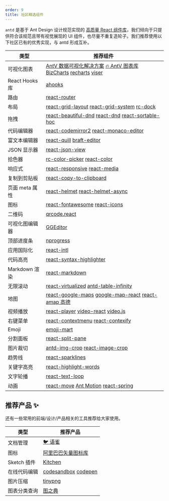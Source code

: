 ```yaml
---
order: 9
title: 社区精选组件
---
```


`antd` 是基于 Ant Design 设计规范实现的 [高质量 React 组件库](/components/overview)，我们倾向于只提供符合该规范且带有视觉展现的 UI 组件，也尽量不重复造轮子。我们推荐使用以下社区已有的优秀实现，与 antd 形成互补。

| 类型 | 推荐组件 |
| --- | --- |
| 可视化图表 | [AntV 数据可视化解决方案](https://antv.vision/zh) [🔥 AntV 图表库](https://g2plot.antv.vision/zh) [BizCharts](https://github.com/alibaba/BizCharts) [recharts](https://github.com/recharts/recharts/) [viser](https://viserjs.github.io/) |
| React Hooks 库 | [ahooks](https://github.com/alibaba/hooks) |
| 路由 | [react-router](https://github.com/ReactTraining/react-router) |
| 布局 | [react-grid-layout](https://github.com/react-grid-layout/react-grid-layout) [react-grid-system](https://github.com/sealninja/react-grid-system) [rc-dock](https://github.com/ticlo/rc-dock) |
| 拖拽 | [react-beautiful-dnd](https://github.com/atlassian/react-beautiful-dnd/) [react-dnd](https://github.com/gaearon/react-dnd) [react-sortable-hoc](https://github.com/clauderic/react-sortable-hoc) |
| 代码编辑器 | [react-codemirror2](https://github.com/scniro/react-codemirror2) [react-monaco-editor](https://github.com/superRaytin/react-monaco-editor) |
| 富文本编辑器 | [react-quill](https://github.com/zenoamaro/react-quill) [braft-editor](https://github.com/margox/braft-editor) |
| JSON 显示器 | [react-json-view](https://github.com/mac-s-g/react-json-view) |
| 拾色器 | [rc-color-picker](https://github.com/react-component/color-picker) [react-color](http://casesandberg.github.io/react-color/) |
| 响应式 | [react-responsive](https://github.com/contra/react-responsive) [react-media](https://github.com/ReactTraining/react-media) |
| 复制到剪贴板 | [react-copy-to-clipboard](https://github.com/nkbt/react-copy-to-clipboard) |
| 页面 meta 属性 | [react-helmet](https://github.com/nfl/react-helmet) [react-helmet-async](https://github.com/staylor/react-helmet-async) |
| 图标 | [react-fontawesome](https://github.com/FortAwesome/react-fontawesome) [react-icons](https://github.com/gorangajic/react-icons) |
| 二维码 | [qrcode.react](https://github.com/zpao/qrcode.react) |
| 可视化图编辑器 | [GGEditor](https://github.com/gaoli/GGEditor) |
| 顶部进度条 | [nprogress](https://github.com/rstacruz/nprogress) |
| 应用国际化 | [react-intl](https://github.com/yahoo/react-intl) |
| 代码高亮 | [react-syntax-highlighter](https://github.com/conorhastings/react-syntax-highlighter) |
| Markdown 渲染 | [react-markdown](https://remarkjs.github.io/react-markdown/) |
| 无限滚动 | [react-virtualized](https://github.com/bvaughn/react-virtualized) [antd-table-infinity](https://github.com/Leonard-Li777/antd-table-infinity) |
| 地图 | [react-google-maps](https://github.com/tomchentw/react-google-maps) [google-map-react](https://github.com/istarkov/google-map-react) [react-amap 高德](https://github.com/ElemeFE/react-amap) |
| 视频播放 | [react-player](https://github.com/CookPete/react-player) [video-react](https://github.com/video-react/video-react) [video.js](http://docs.videojs.com/tutorial-react.html) |
| 右键菜单 | [react-contextmenu](https://github.com/vkbansal/react-contextmenu/) [react-contexify](https://github.com/fkhadra/react-contexify) |
| Emoji | [emoji-mart](https://github.com/missive/emoji-mart) |
| 分割面板 | [react-split-pane](https://github.com/tomkp/react-split-pane) |
| 图片裁切 | [antd-img-crop](https://github.com/nanxiaobei/antd-img-crop) [react-image-crop](https://github.com/DominicTobias/react-image-crop) |
| 趋势线 | [react-sparklines](https://github.com/borisyankov/react-sparklines) |
| 关键字高亮 | [react-highlight-words](https://github.com/bvaughn/react-highlight-words) |
| 文字轮播 | [react-text-loop](https://github.com/braposo/react-text-loop) |
| 动画 | [react-move](https://github.com/react-tools/react-move) [Ant Motion](https://motion.ant.design/components/tween-one) [react-spring](https://www.react-spring.io) |

## 推荐产品 ✨

还有一些常用的前端/设计/产品相关的工具推荐给大家使用。

| 类型         | 推荐产品                                                              |
| ------------ | --------------------------------------------------------------------- |
| 文档管理     | [🐦 语雀](https://www.yuque.com/?chInfo=ch_antd)                      |
| 图标         | [阿里巴巴矢量图标库](https://www.iconfont.cn/)                        |
| Sketch 插件  | [Kitchen](https://kitchen.alipay.com)                                 |
| 在线代码编辑 | [codesandbox](https://codesandbox.io/) [codepen](https://codepen.io/) |
| 图片压缩     | [tinypng](https://tinypng.com/)                                       |
| 图表分类查询 | [图之典](http://tuzhidian.com/)                                       |

<style>
.markdown table td:first-child {
  width: 20%;
  font-weight: 500;
  background: #fcfcfc;
}
.markdown table td > a:not(:last-child) {
  margin-right: 18px;
}
.markdown table td > a:not(:last-child)::after {
  position: absolute;
  margin: 0 6px 0 8px;
  color: #bbb;
  content: '|';
  pointer-events: none;
}
</style>
